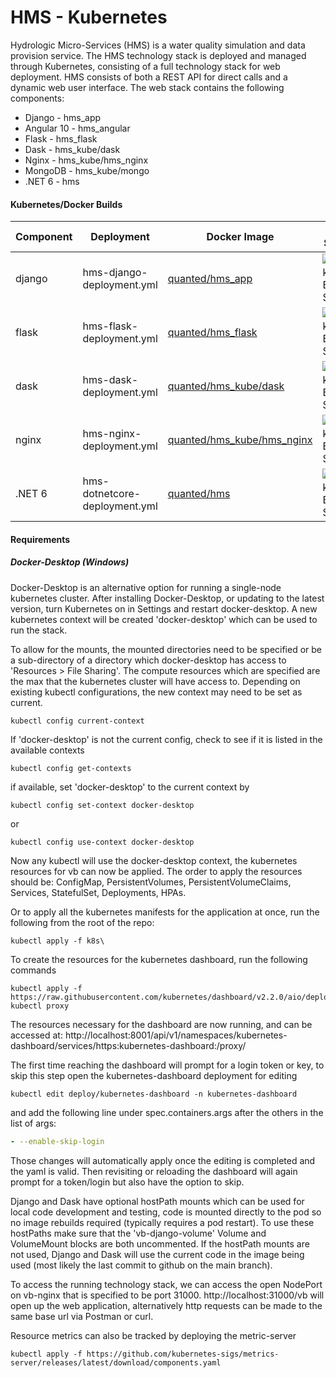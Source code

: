 # HMS - Kubernetes

Hydrologic Micro-Services (HMS) is a water quality simulation and data provision service. The HMS technology stack is deployed and managed through 
Kubernetes, consisting of a full technology stack for web deployment. HMS consists of both a REST API for direct calls and a dynamic web user interface. The web stack contains the following components:
  - Django - hms_app
  - Angular 10 - hms_angular
  - Flask - hms_flask
  - Dask - hms_kube/dask
  - Nginx - hms_kube/hms_nginx
  - MongoDB - hms_kube/mongo
  - .NET 6 - hms
 
#### Kubernetes/Docker Builds
| Component | Deployment | Docker Image | Build Status |
| --------- | ---------- | ------------ | ------------ | 
| django | hms-django-deployment.yml | [quanted/hms_app](https://cloud.docker.com/u/dbsmith88/repository/docker/dbsmith88/hms-django) | ![Docker Build Status](https://img.shields.io/docker/cloud/build/dbsmith88/hms-django.svg) |
| flask | hms-flask-deployment.yml | [quanted/hms_flask](https://cloud.docker.com/u/dbsmith88/repository/docker/dbsmith88/hms-flask) | ![Docker Build Status](https://img.shields.io/docker/cloud/build/dbsmith88/hms-flask.svg) |
| dask | hms-dask-deployment.yml | [quanted/hms_kube/dask ](https://cloud.docker.com/u/dbsmith88/repository/docker/dbsmith88/hms-dask) | ![Docker Build Status](https://img.shields.io/docker/cloud/build/dbsmith88/hms-dask.svg) |
| nginx | hms-nginx-deployment.yml | [quanted/hms_kube/hms_nginx](https://cloud.docker.com/u/dbsmith88/repository/docker/dbsmith88/hms-nginx) | ![Docker Build Status](https://img.shields.io/docker/cloud/build/dbsmith88/hms-nginx.svg) |
| .NET 6 | hms-dotnetcore-deployment.yml | [quanted/hms](https://cloud.docker.com/u/dbsmith88/repository/docker/dbsmith88/hms_dotnetcore) | ![Docker Build Status](https://img.shields.io/docker/cloud/build/dbsmith88/hms_dotnetcore.svg) |

#### Requirements


##### Docker-Desktop (Windows)

Docker-Desktop is an alternative option for running a single-node kubernetes cluster. After installing Docker-Desktop, or updating to the latest version, turn Kubernetes on in Settings and restart docker-desktop. A new kubernetes context will be created 'docker-desktop' which can be used to run the stack.

To allow for the mounts, the mounted directories need to be specified or be a sub-directory of a directory which docker-desktop has access to 'Resources > File Sharing'. The compute resources which are specified are the max that the kubernetes cluster will have access to.
Depending on existing kubectl configurations, the new context may need to be set as current.
```commandline
kubectl config current-context
```
If 'docker-desktop' is not the current config, check to see if it is listed in the available contexts
```commandline
kubectl config get-contexts
```
if available, set 'docker-desktop' to the current context by
```commandline
kubectl config set-context docker-desktop
```
or
```commandline
kubectl config use-context docker-desktop
```
Now any kubectl will use the docker-desktop context, the kubernetes resources for vb can now be applied.
The order to apply the resources should be: ConfigMap, PersistentVolumes, PersistentVolumeClaims, Services, StatefulSet, Deployments, HPAs.

Or to apply all the kubernetes manifests for the application at once, run the following from the root of the repo:
```commandline
kubectl apply -f k8s\
```
To create the resources for the  kubernetes dashboard, run the following commands
```commandline
kubectl apply -f https://raw.githubusercontent.com/kubernetes/dashboard/v2.2.0/aio/deploy/recommended.yaml
kubectl proxy
```
The resources necessary for the dashboard are now running, and can be accessed at:
http://localhost:8001/api/v1/namespaces/kubernetes-dashboard/services/https:kubernetes-dashboard:/proxy/

The first time reaching the dashboard will prompt for a login token or key, to skip this step open the kubernetes-dashboard deployment for editing 
```commandline
kubectl edit deploy/kubernetes-dashboard -n kubernetes-dashboard
```
and add the following line under spec.containers.args after the others in the list of args:
```yaml
- --enable-skip-login
```
Those changes will automatically apply once the editing is completed and the yaml is valid. Then revisiting or reloading the dashboard will again prompt for a token/login but also have the option to skip.

Django and Dask have optional hostPath mounts which can be used for local code development and testing, code is mounted directly to the pod so no image rebuilds required (typically requires a pod restart).
To use these hostPaths make sure that the 'vb-django-volume' Volume and VolumeMount blocks are both uncommented. If the hostPath mounts are not used, Django and Dask will use the current code in the image being used (most likely the last commit to github on the main branch).

To access the running technology stack, we can access the open NodePort on vb-nginx that is specified to be port 31000. http://localhost:31000/vb will open up the web application, alternatively http requests can be made to the same base url via Postman or curl.
 
Resource metrics can also be tracked by deploying the metric-server
```commandline
kubectl apply -f https://github.com/kubernetes-sigs/metrics-server/releases/latest/download/components.yaml
```
